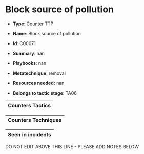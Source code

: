 # Block source of pollution

* **Type**: Counter TTP

* **Name**: Block source of pollution

* **Id**: C00071

* **Summary**: nan

* **Playbooks**: nan

* **Metatechnique**: removal

* **Resources needed:** nan

* **Belongs to tactic stage**: TA06


| Counters Tactics |
| ---------------- |



| Counters Techniques |
| ------------------- |



| Seen in incidents |
| ----------------- |

DO NOT EDIT ABOVE THIS LINE - PLEASE ADD NOTES BELOW